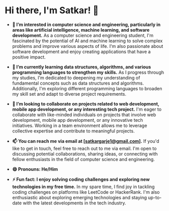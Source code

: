 # Hi there, I'm Satkar! 👋

- **👀 I’m interested in computer science and engineering, particularly in areas like artificial intelligence, machine learning, and software development.**
  As a computer science and engineering student, I'm fascinated by the potential of AI and machine learning to solve complex problems and improve various aspects of life. I'm also passionate about software development and enjoy creating applications that have a positive impact.

- **🌱 I’m currently learning data structures, algorithms, and various programming languages to strengthen my skills.**
  As I progress through my studies, I'm dedicated to deepening my understanding of fundamental concepts such as data structures and algorithms. Additionally, I'm exploring different programming languages to broaden my skill set and adapt to diverse project requirements.

- **💞️ I’m looking to collaborate on projects related to web development, mobile app development, or any interesting tech project.**
  I'm eager to collaborate with like-minded individuals on projects that involve web development, mobile app development, or any innovative tech initiatives. Working in a team environment allows me to leverage collective expertise and contribute to meaningful projects.

- **📫 You can reach me via email at [satkargarje1@gmail.com].**
  If you'd like to get in touch, feel free to reach out to me via email. I'm open to discussing potential collaborations, sharing ideas, or connecting with fellow enthusiasts in the field of computer science and engineering.

- **😄 Pronouns: He/Him**

- **⚡ Fun fact: I enjoy solving coding challenges and exploring new technologies in my free time.**
  In my spare time, I find joy in tackling coding challenges on platforms like LeetCode or HackerRank. I'm also enthusiastic about exploring emerging technologies and staying up-to-date with the latest developments in the tech industry.

